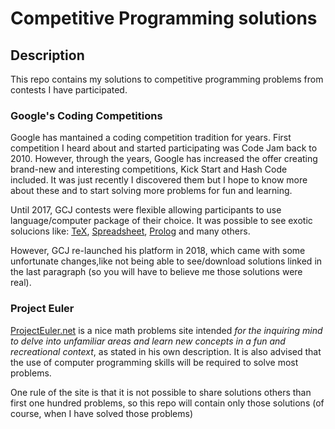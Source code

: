 # Competitive Programming solutions

## Description

This repo contains my solutions to competitive programming problems from contests I have participated.

### Google's Coding Competitions

Google has mantained a coding competition tradition for years. First competition I heard about and started participating was Code Jam back to 2010. However, through the years, Google has increased the offer creating brand-new and interesting competitions, Kick Start and Hash Code included. It was just recently I discovered them but I hope to know more about these  and to start solving more problems  for fun and learning.

Until 2017, GCJ contests were flexible allowing participants to use language/computer package of their choice. It was possible to see exotic solucions like: [TeX](https://www.go-hero.net/jam/11/languages/TeX), [Spreadsheet](https://www.go-hero.net/jam/13/languages/Spreadsheet), [Prolog](https://www.go-hero.net/jam/11/languages/Prolog) and many others.

However, GCJ re-launched his platform in 2018, which came with some unfortunate changes,like not being able to see/download solutions linked in the last paragraph (so you will have to believe me those solutions were real).

### Project Euler

[ProjectEuler.net](https://projecteuler.net/about) is a nice math problems site intended _for the inquiring mind to delve into unfamiliar areas and learn new concepts in a fun and recreational context_, as stated in his own description. It is also advised that the use of computer programming skills will be required to solve most problems.

One rule of the site is that it is not possible to share solutions others than first one hundred problems, so this repo will contain only those solutions (of course, when I have solved those problems)
